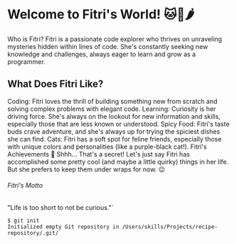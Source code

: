# Welcome to Fitri's World! 🐱🔮🌶️
Who is Fitri?
Fitri is a passionate code explorer who thrives on unraveling mysteries hidden within lines of code. She's constantly seeking new knowledge and challenges, always eager to learn and grow as a programmer.

## What Does Fitri Like?
Coding: Fitri loves the thrill of building something new from scratch and solving complex problems with elegant code.
Learning: Curiosity is her driving force. She's always on the lookout for new information and skills, especially those that are less known or understood.
Spicy Food: Fitri's taste buds crave adventure, and she's always up for trying the spiciest dishes she can find.
Cats: Fitri has a soft spot for feline friends, especially those with unique colors and personalities (like a purple-black cat!).
Fitri's Achievements
🤫 Shhh... That's a secret! Let's just say Fitri has accomplished some pretty cool (and maybe a little quirky) things in her life. But she prefers to keep them under wraps for now. 😉

###### Fitri's Motto
"Life is too short to not be curious."`
```
$ git init
Initialized empty Git repository in /Users/skills/Projects/recipe-repository/.git/
```
